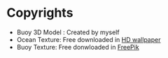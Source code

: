 # Copyrights
* Buoy 3D Model : Created by myself
* Ocean Texture: Free downloaded in [HD wallpaper](https://www.wallpaperflare.com/)
* Buoy Texture: Free donwloaded in [FreePik](https://www.freepik.com/)
